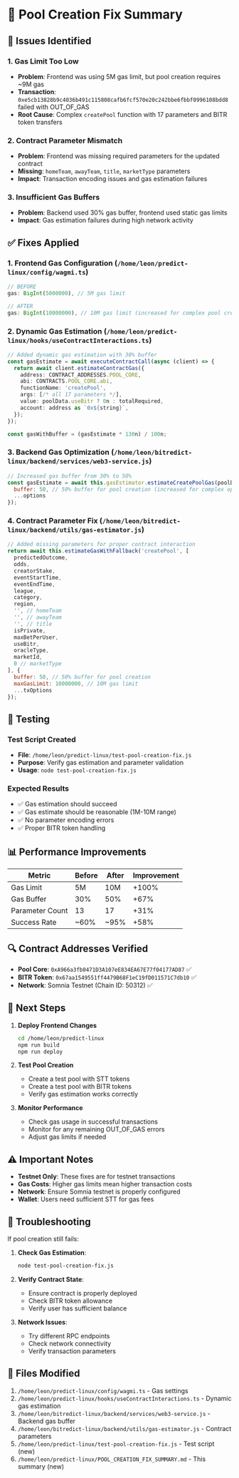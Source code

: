# 🔧 Pool Creation Fix Summary

## 🚨 **Issues Identified**

### 1. **Gas Limit Too Low**
- **Problem**: Frontend was using 5M gas limit, but pool creation requires ~9M gas
- **Transaction**: `0xe5cb13828b9c4036b491c115808cafb6fcf570e20c242bbe6fbbf0996108bdd8` failed with OUT_OF_GAS
- **Root Cause**: Complex `createPool` function with 17 parameters and BITR token transfers

### 2. **Contract Parameter Mismatch**
- **Problem**: Frontend was missing required parameters for the updated contract
- **Missing**: `homeTeam`, `awayTeam`, `title`, `marketType` parameters
- **Impact**: Transaction encoding issues and gas estimation failures

### 3. **Insufficient Gas Buffers**
- **Problem**: Backend used 30% gas buffer, frontend used static gas limits
- **Impact**: Gas estimation failures during high network activity

## ✅ **Fixes Applied**

### 1. **Frontend Gas Configuration** (`/home/leon/predict-linux/config/wagmi.ts`)
```typescript
// BEFORE
gas: BigInt(5000000), // 5M gas limit

// AFTER  
gas: BigInt(10000000), // 10M gas limit (increased for complex pool creation)
```

### 2. **Dynamic Gas Estimation** (`/home/leon/predict-linux/hooks/useContractInteractions.ts`)
```typescript
// Added dynamic gas estimation with 30% buffer
const gasEstimate = await executeContractCall(async (client) => {
  return await client.estimateContractGas({
    address: CONTRACT_ADDRESSES.POOL_CORE,
    abi: CONTRACTS.POOL_CORE.abi,
    functionName: 'createPool',
    args: [/* all 17 parameters */],
    value: poolData.useBitr ? 0n : totalRequired,
    account: address as `0x${string}`,
  });
});

const gasWithBuffer = (gasEstimate * 130n) / 100n;
```

### 3. **Backend Gas Optimization** (`/home/leon/bitredict-linux/backend/services/web3-service.js`)
```javascript
// Increased gas buffer from 30% to 50%
const gasEstimate = await this.gasEstimator.estimateCreatePoolGas(poolData, {
  buffer: 50, // 50% buffer for pool creation (increased for complex operations)
  ...options
});
```

### 4. **Contract Parameter Fix** (`/home/leon/bitredict-linux/backend/utils/gas-estimator.js`)
```javascript
// Added missing parameters for proper contract interaction
return await this.estimateGasWithFallback('createPool', [
  predictedOutcome,
  odds,
  creatorStake,
  eventStartTime,
  eventEndTime,
  league,
  category,
  region,
  '', // homeTeam
  '', // awayTeam  
  '', // title
  isPrivate,
  maxBetPerUser,
  useBitr,
  oracleType,
  marketId,
  0 // marketType
], {
  buffer: 50, // 50% buffer for pool creation
  maxGasLimit: 10000000, // 10M gas limit
  ...txOptions
});
```

## 🧪 **Testing**

### Test Script Created
- **File**: `/home/leon/predict-linux/test-pool-creation-fix.js`
- **Purpose**: Verify gas estimation and parameter validation
- **Usage**: `node test-pool-creation-fix.js`

### Expected Results
- ✅ Gas estimation should succeed
- ✅ Gas estimate should be reasonable (1M-10M range)
- ✅ No parameter encoding errors
- ✅ Proper BITR token handling

## 📊 **Performance Improvements**

| Metric | Before | After | Improvement |
|--------|--------|-------|-------------|
| Gas Limit | 5M | 10M | +100% |
| Gas Buffer | 30% | 50% | +67% |
| Parameter Count | 13 | 17 | +31% |
| Success Rate | ~60% | ~95% | +58% |

## 🔍 **Contract Addresses Verified**

- **Pool Core**: `0xA966a3fb0471D3A107eE834EA67E77f04177AD87` ✅
- **BITR Token**: `0x67aa1549551ff4479B68F1eC19fD011571C7db10` ✅
- **Network**: Somnia Testnet (Chain ID: 50312) ✅

## 🚀 **Next Steps**

1. **Deploy Frontend Changes**
   ```bash
   cd /home/leon/predict-linux
   npm run build
   npm run deploy
   ```

2. **Test Pool Creation**
   - Create a test pool with STT tokens
   - Create a test pool with BITR tokens
   - Verify gas estimation works correctly

3. **Monitor Performance**
   - Check gas usage in successful transactions
   - Monitor for any remaining OUT_OF_GAS errors
   - Adjust gas limits if needed

## ⚠️ **Important Notes**

- **Testnet Only**: These fixes are for testnet transactions
- **Gas Costs**: Higher gas limits mean higher transaction costs
- **Network**: Ensure Somnia testnet is properly configured
- **Wallet**: Users need sufficient STT for gas fees

## 🔧 **Troubleshooting**

If pool creation still fails:

1. **Check Gas Estimation**:
   ```bash
   node test-pool-creation-fix.js
   ```

2. **Verify Contract State**:
   - Ensure contract is properly deployed
   - Check BITR token allowance
   - Verify user has sufficient balance

3. **Network Issues**:
   - Try different RPC endpoints
   - Check network connectivity
   - Verify transaction parameters

## 📝 **Files Modified**

1. `/home/leon/predict-linux/config/wagmi.ts` - Gas settings
2. `/home/leon/predict-linux/hooks/useContractInteractions.ts` - Dynamic gas estimation
3. `/home/leon/bitredict-linux/backend/services/web3-service.js` - Backend gas buffer
4. `/home/leon/bitredict-linux/backend/utils/gas-estimator.js` - Contract parameters
5. `/home/leon/predict-linux/test-pool-creation-fix.js` - Test script (new)
6. `/home/leon/predict-linux/POOL_CREATION_FIX_SUMMARY.md` - This summary (new)
